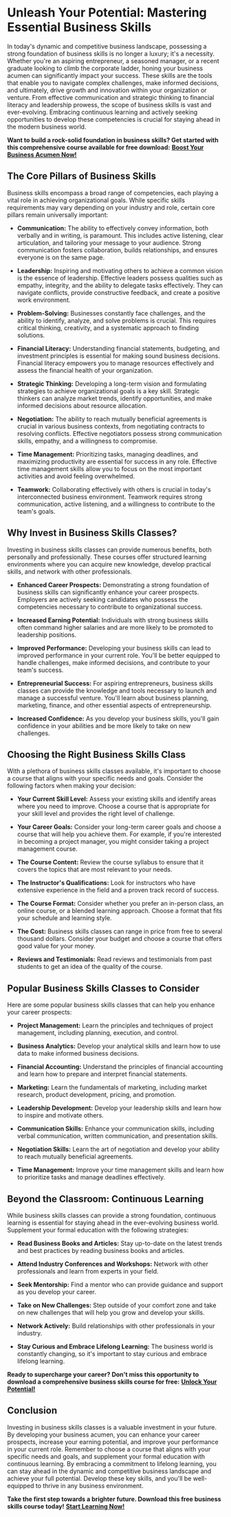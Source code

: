 # Unleash Your Potential: Mastering Essential Business Skills

In today's dynamic and competitive business landscape, possessing a strong foundation of business skills is no longer a luxury; it's a necessity. Whether you're an aspiring entrepreneur, a seasoned manager, or a recent graduate looking to climb the corporate ladder, honing your business acumen can significantly impact your success. These skills are the tools that enable you to navigate complex challenges, make informed decisions, and ultimately, drive growth and innovation within your organization or venture. From effective communication and strategic thinking to financial literacy and leadership prowess, the scope of business skills is vast and ever-evolving. Embracing continuous learning and actively seeking opportunities to develop these competencies is crucial for staying ahead in the modern business world.

**Want to build a rock-solid foundation in business skills? Get started with this comprehensive course available for free download:** [**Boost Your Business Acumen Now!**](https://udemywork.com/business-skills-classes)

## The Core Pillars of Business Skills

Business skills encompass a broad range of competencies, each playing a vital role in achieving organizational goals. While specific skills requirements may vary depending on your industry and role, certain core pillars remain universally important:

*   **Communication:** The ability to effectively convey information, both verbally and in writing, is paramount. This includes active listening, clear articulation, and tailoring your message to your audience. Strong communication fosters collaboration, builds relationships, and ensures everyone is on the same page.

*   **Leadership:** Inspiring and motivating others to achieve a common vision is the essence of leadership. Effective leaders possess qualities such as empathy, integrity, and the ability to delegate tasks effectively. They can navigate conflicts, provide constructive feedback, and create a positive work environment.

*   **Problem-Solving:** Businesses constantly face challenges, and the ability to identify, analyze, and solve problems is crucial. This requires critical thinking, creativity, and a systematic approach to finding solutions.

*   **Financial Literacy:** Understanding financial statements, budgeting, and investment principles is essential for making sound business decisions. Financial literacy empowers you to manage resources effectively and assess the financial health of your organization.

*   **Strategic Thinking:** Developing a long-term vision and formulating strategies to achieve organizational goals is a key skill. Strategic thinkers can analyze market trends, identify opportunities, and make informed decisions about resource allocation.

*   **Negotiation:** The ability to reach mutually beneficial agreements is crucial in various business contexts, from negotiating contracts to resolving conflicts. Effective negotiators possess strong communication skills, empathy, and a willingness to compromise.

*   **Time Management:** Prioritizing tasks, managing deadlines, and maximizing productivity are essential for success in any role. Effective time management skills allow you to focus on the most important activities and avoid feeling overwhelmed.

*   **Teamwork:** Collaborating effectively with others is crucial in today's interconnected business environment. Teamwork requires strong communication, active listening, and a willingness to contribute to the team's goals.

## Why Invest in Business Skills Classes?

Investing in business skills classes can provide numerous benefits, both personally and professionally. These courses offer structured learning environments where you can acquire new knowledge, develop practical skills, and network with other professionals.

*   **Enhanced Career Prospects:** Demonstrating a strong foundation of business skills can significantly enhance your career prospects. Employers are actively seeking candidates who possess the competencies necessary to contribute to organizational success.

*   **Increased Earning Potential:** Individuals with strong business skills often command higher salaries and are more likely to be promoted to leadership positions.

*   **Improved Performance:** Developing your business skills can lead to improved performance in your current role. You'll be better equipped to handle challenges, make informed decisions, and contribute to your team's success.

*   **Entrepreneurial Success:** For aspiring entrepreneurs, business skills classes can provide the knowledge and tools necessary to launch and manage a successful venture. You'll learn about business planning, marketing, finance, and other essential aspects of entrepreneurship.

*   **Increased Confidence:** As you develop your business skills, you'll gain confidence in your abilities and be more likely to take on new challenges.

## Choosing the Right Business Skills Class

With a plethora of business skills classes available, it's important to choose a course that aligns with your specific needs and goals. Consider the following factors when making your decision:

*   **Your Current Skill Level:** Assess your existing skills and identify areas where you need to improve. Choose a course that is appropriate for your skill level and provides the right level of challenge.

*   **Your Career Goals:** Consider your long-term career goals and choose a course that will help you achieve them. For example, if you're interested in becoming a project manager, you might consider taking a project management course.

*   **The Course Content:** Review the course syllabus to ensure that it covers the topics that are most relevant to your needs.

*   **The Instructor's Qualifications:** Look for instructors who have extensive experience in the field and a proven track record of success.

*   **The Course Format:** Consider whether you prefer an in-person class, an online course, or a blended learning approach. Choose a format that fits your schedule and learning style.

*   **The Cost:** Business skills classes can range in price from free to several thousand dollars. Consider your budget and choose a course that offers good value for your money.

*   **Reviews and Testimonials:** Read reviews and testimonials from past students to get an idea of the quality of the course.

## Popular Business Skills Classes to Consider

Here are some popular business skills classes that can help you enhance your career prospects:

*   **Project Management:** Learn the principles and techniques of project management, including planning, execution, and control.

*   **Business Analytics:** Develop your analytical skills and learn how to use data to make informed business decisions.

*   **Financial Accounting:** Understand the principles of financial accounting and learn how to prepare and interpret financial statements.

*   **Marketing:** Learn the fundamentals of marketing, including market research, product development, pricing, and promotion.

*   **Leadership Development:** Develop your leadership skills and learn how to inspire and motivate others.

*   **Communication Skills:** Enhance your communication skills, including verbal communication, written communication, and presentation skills.

*   **Negotiation Skills:** Learn the art of negotiation and develop your ability to reach mutually beneficial agreements.

*   **Time Management:** Improve your time management skills and learn how to prioritize tasks and manage deadlines effectively.

## Beyond the Classroom: Continuous Learning

While business skills classes can provide a strong foundation, continuous learning is essential for staying ahead in the ever-evolving business world. Supplement your formal education with the following strategies:

*   **Read Business Books and Articles:** Stay up-to-date on the latest trends and best practices by reading business books and articles.

*   **Attend Industry Conferences and Workshops:** Network with other professionals and learn from experts in your field.

*   **Seek Mentorship:** Find a mentor who can provide guidance and support as you develop your career.

*   **Take on New Challenges:** Step outside of your comfort zone and take on new challenges that will help you grow and develop your skills.

*   **Network Actively:** Build relationships with other professionals in your industry.

*   **Stay Curious and Embrace Lifelong Learning:** The business world is constantly changing, so it's important to stay curious and embrace lifelong learning.

**Ready to supercharge your career? Don't miss this opportunity to download a comprehensive business skills course for free:** [**Unlock Your Potential!**](https://udemywork.com/business-skills-classes)

## Conclusion

Investing in business skills classes is a valuable investment in your future. By developing your business acumen, you can enhance your career prospects, increase your earning potential, and improve your performance in your current role. Remember to choose a course that aligns with your specific needs and goals, and supplement your formal education with continuous learning. By embracing a commitment to lifelong learning, you can stay ahead in the dynamic and competitive business landscape and achieve your full potential. Develop these key skills, and you'll be well-equipped to thrive in any business environment.

**Take the first step towards a brighter future. Download this free business skills course today!** [**Start Learning Now!**](https://udemywork.com/business-skills-classes)
